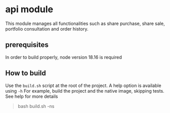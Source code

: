 # api module

This module manages all functionalities such as share purchase, share sale, portfolio consultation and order history.

## prerequisites
In order to build properly, node version 18.16 is required

## How to build

Use the `build.sh` script at the root of the project. A help option is available using `-h`
For example, build the project and the native image, skipping tests. See help for more details
> bash build.sh -ns